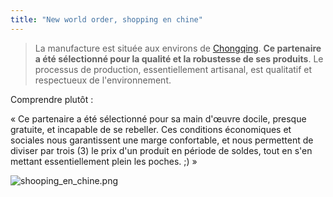 ```yaml
---
title: "New world order, shopping en chine"
---
```


> La manufacture est située aux environs de
[Chongqing](http://www.google.com/search?q=Chongqing). **Ce partenaire a été
sélectionné pour la qualité et la robustesse de ses produits**. Le processus
de production, essentiellement artisanal, est qualitatif et respectueux de
l'environnement.

Comprendre plutôt :

« Ce partenaire a été sélectionné pour sa main d'œuvre docile, presque
gratuite, et incapable de se rebeller. Ces conditions économiques et sociales
nous garantissent une marge confortable, et nous permettent de diviser par
trois (3) le prix d'un produit en période de soldes, tout en s'en mettant
essentiellement plein les poches. ;) »

![shooping_en_chine.png](http://static.cyprio.net/wtf/media/shooping_en_chine.png)

